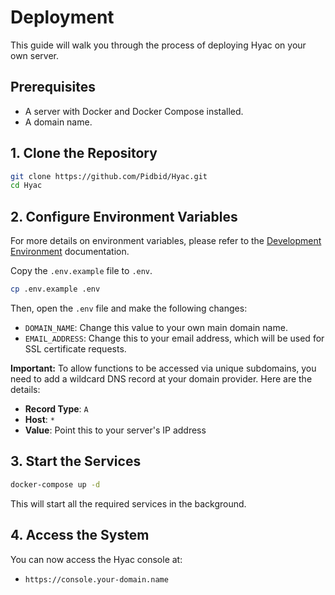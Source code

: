 # Deployment

This guide will walk you through the process of deploying Hyac on your own server.

## Prerequisites

- A server with Docker and Docker Compose installed.
- A domain name.

## 1. Clone the Repository

```bash
git clone https://github.com/Pidbid/Hyac.git
cd Hyac
```

## 2. Configure Environment Variables

For more details on environment variables, please refer to the [Development Environment](/development/dev-environment) documentation.

Copy the `.env.example` file to `.env`.

```bash
cp .env.example .env
```

Then, open the `.env` file and make the following changes:

-   `DOMAIN_NAME`: Change this value to your own main domain name.
-   `EMAIL_ADDRESS`: Change this to your email address, which will be used for SSL certificate requests.

**Important:** To allow functions to be accessed via unique subdomains, you need to add a wildcard DNS record at your domain provider. Here are the details:

-   **Record Type**: `A`
-   **Host**: `*`
-   **Value**: Point this to your server's IP address

## 3. Start the Services

```bash
docker-compose up -d
```

This will start all the required services in the background.

## 4. Access the System

You can now access the Hyac console at:

- `https://console.your-domain.name`
